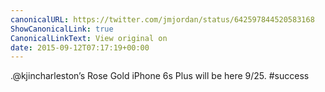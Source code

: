 ```yaml
---
canonicalURL: https://twitter.com/jmjordan/status/642597844520583168
ShowCanonicalLink: true
CanonicalLinkText: View original on
date: 2015-09-12T07:17:19+00:00
---
```

.@kjincharleston’s Rose Gold iPhone 6s Plus will be here 9/25. #success
